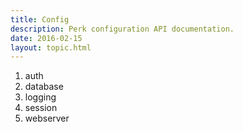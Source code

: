 ```yaml
---
title: Config
description: Perk configuration API documentation.
date: 2016-02-15
layout: topic.html
---
```


1. auth
1. database
1. logging
1. session
1. webserver